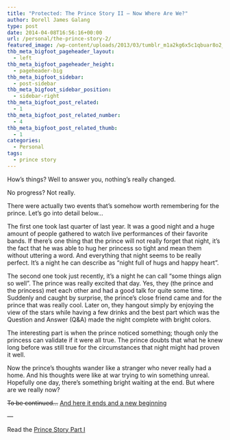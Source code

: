 ```yaml
---
title: "Protected: The Prince Story II – Now Where Are We?"
author: Dorell James Galang
type: post
date: 2014-04-08T16:56:16+00:00
url: /personal/the-prince-story-2/
featured_image: /wp-content/uploads/2013/03/tumblr_m1a2kg6x5c1qbuar8o2_1280.jpg
thb_meta_bigfoot_pageheader_layout:
  - left
thb_meta_bigfoot_pageheader_height:
  - pageheader-big
thb_meta_bigfoot_sidebar:
  - post-sidebar
thb_meta_bigfoot_sidebar_position:
  - sidebar-right
thb_meta_bigfoot_post_related:
  - 1
thb_meta_bigfoot_post_related_number:
  - 4
thb_meta_bigfoot_post_related_thumb:
  - 1
categories:
  - Personal
tags:
  - prince story
---
```


How&#8217;s things? Well to answer you, nothing&#8217;s really changed.

No progress? Not really.

There were actually two events that&#8217;s somehow worth remembering for the prince. Let&#8217;s go into detail below&#8230;

The first one took last quarter of last year. It was a good night and a huge amount of people gathered to watch live performances of their favorite bands. If there&#8217;s one thing that the prince will not really forget that night, it&#8217;s the fact that he was able to hug her princess so tight and mean them without uttering a word. And everything that night seems to be really perfect. It&#8217;s a night he can describe as &#8220;night full of hugs and happy heart&#8221;.

The second one took just recently, it&#8217;s a night he can call &#8220;some things align so well&#8221;. The prince was really excited that day. Yes, they (the prince and the princess) met each other and had a good talk for quite some time. Suddenly and caught by surprise, the prince&#8217;s close friend came and for the prince that was really cool. Later on, they hangout simply by enjoying the view of the stars while having a few drinks and the best part which was the Question and Answer (Q&A) made the night complete with bright colors.

The interesting part is when the prince noticed something; though only the princess can validate if it were all true. The prince doubts that what he knew long before was still true for the circumstances that night might had proven it well.

Now the prince&#8217;s thoughts wander like a stranger who never really had a home. And his thoughts were like at war trying to win something unreal. Hopefully one day, there&#8217;s something bright waiting at the end. But where are we really now?

<del datetime="2015-05-22T00:50:28+00:00">To be continued&#8230;</del> [And here it ends and a new beginning][1]

&#8212;

Read the [Prince Story Part I][2]

[1]: /the-prince-story-3
[2]: http://dorellwp.localhost/personal/the-prince-story
